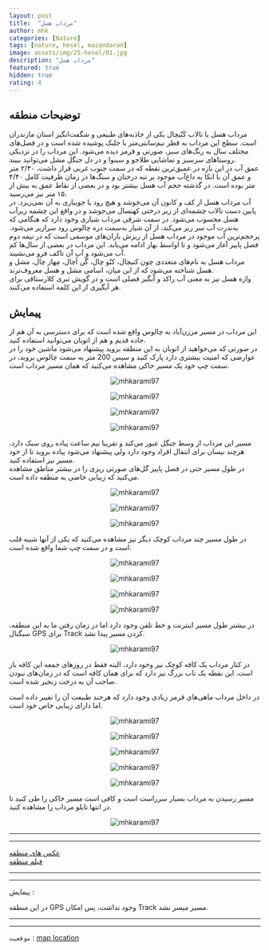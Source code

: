 ```yaml
---
layout: post
title:  "مرداب هسل"
author: mhk
categories: [Nature]
tags: [nature, hesel, mazandaran]
image: assets/img/25-hesel/01.jpg
description: "مرداب هسل"
featured: true
hidden: true
rating: 4
---
```


## توضیحات منطقه
مرداب هسل یا تالاب کَنّیچال یکی از جاذبه‌های طبیعی و شگفت‌انگیز استان مازندران است. سطح این مرداب به قطر نیم‌سانتی‌متر با جلبک پوشیده شده است و در فصل‌های مختلف سال به رنگ‌های سبز، صورتی و قرمز دیده می‌شود. این مرداب را در نزدیکی‌ روستاهای سرسبز و تماشایی طلاجو و سینوا و در دل جنگل مشل می‌توانید ببیند.  
عمق آب در این بازه در عمیق‌ترین نقطه که در سمت جنوب غربی قرار داشت، ۲/۳۰ متر و عمق آن با اتکا به داغ‌آب موجود بر تنه درختان و سنگ‌ها در زمان ظرفیت کامل ۴/۴۰ متر بوده است. در گذشته حجم آب هسل بیشتر بود و در بعضی از نقاط عمق به بیش از ۱۵ متر نیز می‌رسید.  
آب مرداب هسل از کف و کانون آن می‌جوشد و هیچ رود یا جویباری به آن نمی‌ریزد. در پایین دست تالاب چشمه‌ای از زیر درختی کهنسال می‌جوشد و در واقع این چشمه زیرآب هسل محسوب می‌شود. در سمت شرقی مرداب شیاری وجود دارد که هنگامی که به‌ندرت آب سر ریز می‌کند، از آن شیار به‌سمت دره چالوس رود سرازیر می‌شود. پرحجم‌ترین آب موجود در مرداب هسل از ریزش باران‌های موسمی است که در نیمه دوم فصل پاییز آغاز می‌شود و تا اواسط بهار ادامه می‌یابد. این مرداب در بعضی از سال‌ها کم آب می‌شود و آب آن تاکف فرو می‌نشیند.  
مرداب هسل به نام‌های متعددی چون کنیچال، کنّو چال، گَن اُچال، مِهاز چال، مشل و هسل شناخته می‌شود که از این میان، اسامی مشل و هسل معروف‌ترند.  
واژه هسل نیز به معنی آب راکد و آبگیر فصلی است و در گویش تبری کلارستاقی برای هر آبگیری از این کلمه استفاده می‌کنند.  

## پیمایش
این مرداب در مسیر مرزن‌آباد به چالوس واقع شده است که برای دسترسی به آن هم از جاده قدیم و هم از اتوبان می‌توانید استفاده کنید.  
در صورتی که می‌خواهید از اتوبان به این منطقه بروید پیشنهاد می‌شود ماشین خود را در عوارضی که امنیت بیشتری دارد پارک کنید و سپس 200 متر به سمت چالوس بروید، در سمت چپ خود یک مسیر خاکی مشاهده می‌کنید که همان مسیر مرداب است.  

<p align="center">
  <img src="/assets/img/25-hesel/02.jpg" alt="mhkarami97" />
</p>

<p align="center">
  <img src="/assets/img/25-hesel/03.jpg" alt="mhkarami97" />
</p>

<p align="center">
  <img src="/assets/img/25-hesel/04.jpg" alt="mhkarami97" />
</p>

<p align="center">
  <img src="/assets/img/25-hesel/05.jpg" alt="mhkarami97" />
</p>

مسیر این مرداب از وسط جنگل عبور می‌کند و تقریبا نیم ساعت پیاده روی سبک دارد، هرچند نیسان برای انتقال افراد وجود دارد ولی پیشنهاد می‌شود پیاده بروید تا از خود مسیر نیز استفاده کنید.  
در طول مسیر حتی در فصل پاییز گل‌های صورتی ریزی را در بیشتر مناطق مشاهده می‌کنید که زیبایی خاصی به منطقه داده است.  

<p align="center">
  <img src="/assets/img/25-hesel/06.jpg" alt="mhkarami97" />
</p>

<p align="center">
  <img src="/assets/img/25-hesel/07.jpg" alt="mhkarami97" />
</p>

<p align="center">
  <img src="/assets/img/25-hesel/08.jpg" alt="mhkarami97" />
</p>

در طول مسیر چند مرداب کوچک دیگر نیز مشاهده می‌کنید که یکی از آنها شبیه قلب است و  در سمت چپ شما واقع شده است.  

<p align="center">
  <img src="/assets/img/25-hesel/09.jpg" alt="mhkarami97" />
</p>

<p align="center">
  <img src="/assets/img/25-hesel/10.jpg" alt="mhkarami97" />
</p>

<p align="center">
  <img src="/assets/img/25-hesel/11.jpg" alt="mhkarami97" />
</p>

<p align="center">
  <img src="/assets/img/25-hesel/12.jpg" alt="mhkarami97" />
</p>

در بیشتر طول مسیر اینترنت و خط تلفن وجود دارد اما در زمان رفتن ما به این منطقه، سیگنال GPS برای Track کردن مسیر پیدا نشد.  

<p align="center">
  <img src="/assets/img/25-hesel/13.jpg" alt="mhkarami97" />
</p>

در کنار مرداب یک کافه کوچک نیز وجود دارد، البته فقط در روزهای جمعه این کافه باز است. این نقطه یک تاب بزرگ نیز دارد که برای همان کافه است که در زمان‌های نبودن صاحب آن به درخت زنجیر شده است.  

در داخل مرداب ماهی‌های قرمز زیادی وجود دارد که هرجند طبیعت آن را تغییر داده است اما دارای زیبایی خاص خود است.  

<p align="center">
  <img src="/assets/img/25-hesel/14.jpg" alt="mhkarami97" />
</p>

<p align="center">
  <img src="/assets/img/25-hesel/15.jpg" alt="mhkarami97" />
</p>

<p align="center">
  <img src="/assets/img/25-hesel/16.jpg" alt="mhkarami97" />
</p>

<p align="center">
  <img src="/assets/img/25-hesel/17.jpg" alt="mhkarami97" />
</p>

<p align="center">
  <img src="/assets/img/25-hesel/18.jpg" alt="mhkarami97" />
</p>

مسیر رسیدن به مرداب بسیار سرراست است و کافی است مسیر خاکی را طی کنید تا در انتها تابلو مرداب را مشاهده کنید.  

<p align="center">
  <img src="/assets/img/25-hesel/19.jpg" alt="mhkarami97" />
</p>

---
---

[عکس های منطقه](https://www.instagram.com/p/CXWTd08oDfL/)  
[فیلم منطقه](https://www.instagram.com/p/CXfVKW_oCyV/)  

---
---

پیمایش : 

در این منطقه GPS وجود نداشت، پس امکان Track مسیر میسر نشد.  

---
---

`موقعیت` : [map location](https://www.google.com/maps/place/%D9%85%D8%B1%D8%AF%D8%A7%D8%A8+%D9%87%D8%B3%D9%84%E2%80%AD/data=!4m2!3m1!1s0x3f8ea73444cc8389:0xaccb2faa89756ee9?sa=X&ved=2ahUKEwja5_TVg970AhWuh_0HHcMTDwQQ8gF6BAgmEAE)  